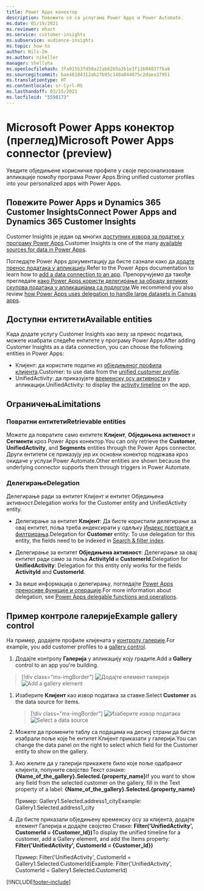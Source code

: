```yaml
---
title: Power Apps конектор
description: Повежите се са услугама Power Apps и Power Automate.
ms.date: 01/19/2021
ms.reviewer: mhart
ms.service: customer-insights
ms.subservice: audience-insights
ms.topic: how-to
author: Nils-2m
ms.author: nikeller
manager: shellyha
ms.openlocfilehash: 3fa91553fd50a22ab62b5a2b1e3f13b9483776a8
ms.sourcegitcommit: bae40184312ab27b95c140a044875c2daea37951
ms.translationtype: HT
ms.contentlocale: sr-Cyrl-RS
ms.lasthandoff: 03/15/2021
ms.locfileid: "5598173"
---
```

# <a name="microsoft-power-apps-connector-preview"></a><span data-ttu-id="2fa79-103">Microsoft Power Apps конектор (преглед)</span><span class="sxs-lookup"><span data-stu-id="2fa79-103">Microsoft Power Apps connector (preview)</span></span>

<span data-ttu-id="2fa79-104">Уведите обједињене корисничке профиле у своје персонализоване апликације помоћу програма Power Apps.</span><span class="sxs-lookup"><span data-stu-id="2fa79-104">Bring unified customer profiles into your personalized apps with Power Apps.</span></span>

## <a name="connect-power-apps-and-dynamics-365-customer-insights"></a><span data-ttu-id="2fa79-105">Повежите Power Apps и Dynamics 365 Customer Insights</span><span class="sxs-lookup"><span data-stu-id="2fa79-105">Connect Power Apps and Dynamics 365 Customer Insights</span></span>

<span data-ttu-id="2fa79-106">Customer Insights је један од многих [доступних извора за податке у програму Power Apps](/powerapps/maker/canvas-apps/working-with-data-sources).</span><span class="sxs-lookup"><span data-stu-id="2fa79-106">Customer Insights is one of the many [available sources for data in Power Apps](/powerapps/maker/canvas-apps/working-with-data-sources).</span></span>

<span data-ttu-id="2fa79-107">Погледајте Power Apps документацију да бисте сазнали како да [додате пренос података у апликацију](/powerapps/maker/canvas-apps/add-data-connection).</span><span class="sxs-lookup"><span data-stu-id="2fa79-107">Refer to the Power Apps documentation to learn how to [add a data connection to an app](/powerapps/maker/canvas-apps/add-data-connection).</span></span> <span data-ttu-id="2fa79-108">Препоручујемо да такође прегледате [како Power Apps користи делегирање за обраду великих скупова података у апликацијама са подлогом](/powerapps/maker/canvas-apps/delegation-overview).</span><span class="sxs-lookup"><span data-stu-id="2fa79-108">We recommend you also review [how Power Apps uses delegation to handle large datasets in Canvas apps](/powerapps/maker/canvas-apps/delegation-overview).</span></span>

## <a name="available-entities"></a><span data-ttu-id="2fa79-109">Доступни ентитети</span><span class="sxs-lookup"><span data-stu-id="2fa79-109">Available entities</span></span>

<span data-ttu-id="2fa79-110">Када додате услугу Customer Insights као везу за пренос података, можете изабрати следеће ентитете у програму Power Apps:</span><span class="sxs-lookup"><span data-stu-id="2fa79-110">After adding Customer Insights as a data connection, you can choose the following entities in Power Apps:</span></span>

- <span data-ttu-id="2fa79-111">Клијент: да користите податке из [обједињеног профила клијента](customer-profiles.md).</span><span class="sxs-lookup"><span data-stu-id="2fa79-111">Customer: to use data from the [unified customer profile](customer-profiles.md).</span></span>
- <span data-ttu-id="2fa79-112">UnifiedActivity: да приказујете [временску осу активности](activities.md) у апликацији.</span><span class="sxs-lookup"><span data-stu-id="2fa79-112">UnifiedActivity: to display the [activity timeline](activities.md) on the app.</span></span>

## <a name="limitations"></a><span data-ttu-id="2fa79-113">Ограничења</span><span class="sxs-lookup"><span data-stu-id="2fa79-113">Limitations</span></span>

### <a name="retrievable-entities"></a><span data-ttu-id="2fa79-114">Повратни ентитети</span><span class="sxs-lookup"><span data-stu-id="2fa79-114">Retrievable entities</span></span>

<span data-ttu-id="2fa79-115">Можете да повратите само ентитете **Клијент**, **Обједињена активност** и **Сегменти** кроз Power Apps конектор.</span><span class="sxs-lookup"><span data-stu-id="2fa79-115">You can only retrieve the **Customer**, **UnifiedActivity**, and **Segments** entities through the Power Apps connector.</span></span> <span data-ttu-id="2fa79-116">Други ентитети се приказују јер их основни конектор подржава кроз окидаче у услузи Power Automate.</span><span class="sxs-lookup"><span data-stu-id="2fa79-116">Other entities are shown because the underlying connector supports them through triggers in Power Automate.</span></span>  

### <a name="delegation"></a><span data-ttu-id="2fa79-117">Делегирање</span><span class="sxs-lookup"><span data-stu-id="2fa79-117">Delegation</span></span>

<span data-ttu-id="2fa79-118">Делегирање ради за ентитет Клијент и ентитет Обједињена активност.</span><span class="sxs-lookup"><span data-stu-id="2fa79-118">Delegation works for the Customer entity and UnifiedActivity entity.</span></span> 

- <span data-ttu-id="2fa79-119">Делегирање за ентитет **Клијент**: Да бисте користили делегирање за овај ентитет, поља треба индексирати у одељку [Индекс претраге и филтрирања](search-filter-index.md).</span><span class="sxs-lookup"><span data-stu-id="2fa79-119">Delegation for **Customer** entity: To use delegation for this entity, the fields need to be indexed in [Search & filter index](search-filter-index.md).</span></span>  

- <span data-ttu-id="2fa79-120">Делегирање за ентитет **Обједињена активност**: Делегирање за овај ентитет ради само за поља **ActivityId** и **CustomerId**.</span><span class="sxs-lookup"><span data-stu-id="2fa79-120">Delegation for **UnifiedActivity**: Delegation for this entity only works for the fields **ActivityId** and **CustomerId**.</span></span>  

- <span data-ttu-id="2fa79-121">За више информација о делегирању, погледајте [Power Apps преносиве функције и операције](/connectors/commondataservice/#power-apps-delegable-functions-and-operations-for-the-cds-for-apps).</span><span class="sxs-lookup"><span data-stu-id="2fa79-121">For more information about delegation, see [Power Apps delegable functions and operations](/connectors/commondataservice/#power-apps-delegable-functions-and-operations-for-the-cds-for-apps).</span></span> 

## <a name="example-gallery-control"></a><span data-ttu-id="2fa79-122">Пример контроле галерије</span><span class="sxs-lookup"><span data-stu-id="2fa79-122">Example gallery control</span></span>

<span data-ttu-id="2fa79-123">На пример, додајете профиле клијената у [контролу галерије](/powerapps/maker/canvas-apps/add-gallery).</span><span class="sxs-lookup"><span data-stu-id="2fa79-123">For example, you add customer profiles to a [gallery control](/powerapps/maker/canvas-apps/add-gallery).</span></span>

1. <span data-ttu-id="2fa79-124">Додајте контролу **Галерија** у апликацију коју градите.</span><span class="sxs-lookup"><span data-stu-id="2fa79-124">Add a **Gallery** control to an app you're building.</span></span>

> [!div class="mx-imgBorder"]
> <span data-ttu-id="2fa79-125">![Додајте елемент галерије](media/connector-powerapps9.png "Додајте елемент галерије")</span><span class="sxs-lookup"><span data-stu-id="2fa79-125">![Add a gallery element](media/connector-powerapps9.png "Add a gallery element")</span></span>

1. <span data-ttu-id="2fa79-126">Изаберите **Клијент** као извор података за ставке.</span><span class="sxs-lookup"><span data-stu-id="2fa79-126">Select **Customer** as the data source for items.</span></span>

    > [!div class="mx-imgBorder"]
    > <span data-ttu-id="2fa79-127">![Изаберите извор података](media/choose-datasource-powerapps.png "Изаберите извор података")</span><span class="sxs-lookup"><span data-stu-id="2fa79-127">![Select a data source](media/choose-datasource-powerapps.png "Select a data source")</span></span>

1. <span data-ttu-id="2fa79-128">Можете да промените таблу са подацима на десној страни да бисте изабрали поље које ће ентитет Клијент приказати у галерији.</span><span class="sxs-lookup"><span data-stu-id="2fa79-128">You can change the data panel on the right to select which field for the Customer entity to show on the gallery.</span></span>

1. <span data-ttu-id="2fa79-129">Ако желите да у галерији прикажете било које поље одабраног клијента, попуните својство Текст ознаке: **{Name_of_the_gallery}.Selected.{property_name}**</span><span class="sxs-lookup"><span data-stu-id="2fa79-129">If you want to show any field from the selected customer on the gallery, fill in the Text property of a label:  **{Name_of_the_gallery}.Selected.{property_name}**</span></span>

    <span data-ttu-id="2fa79-130">Пример: Gallery1.Selected.address1_city</span><span class="sxs-lookup"><span data-stu-id="2fa79-130">Example: Gallery1.Selected.address1_city</span></span>

1. <span data-ttu-id="2fa79-131">Да бисте приказали обједињену временску осу за клијента, додајте елемент Галерија и додајте својство Ставке: **Filter('UnifiedActivity', CustomerId = {Customer_Id})**</span><span class="sxs-lookup"><span data-stu-id="2fa79-131">To display the unified timeline for a customer, add a Gallery element, and add the Items property: **Filter('UnifiedActivity', CustomerId = {Customer_Id})**</span></span>

    <span data-ttu-id="2fa79-132">Пример: Filter('UnifiedActivity', CustomerId = Gallery1.Selected.CustomerId)</span><span class="sxs-lookup"><span data-stu-id="2fa79-132">Example: Filter('UnifiedActivity', CustomerId = Gallery1.Selected.CustomerId)</span></span>


[!INCLUDE[footer-include](../includes/footer-banner.md)]